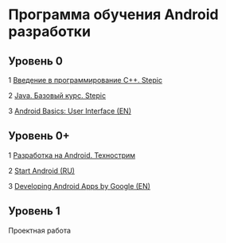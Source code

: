 # Программа обучения Android разработки

## Уровень 0
  1 [Введение в программирование С++. Stepic](https://stepik.org/course/363)
  
  2 [Java. Базовый курc. Stepic](https://stepik.org/course/187)

  3 [Android Basics: User Interface (EN)](https://www.udacity.com/course/android-basics-user-interface--ud834)
	
## Уровень 0+

   1 [Разработка на Android. Технострим](https://www.youtube.com/watch?v=pIj-Gp6COEc&list=PLrCZzMib1e9ptI7bPXFG8X5xEiCBt5qYE)
   
   2 [Start Android (RU)](https://www.youtube.com/watch?v=ac8y518CIng&list=PLyfVjOYzujugap6Rf3ETNKkx4v9ePllNK&index=1) 
   
   3 [Developing Android Apps by Google (EN)](https://www.udacity.com/course/new-android-fundamentals--ud851)
   
## Уровень 1

  Проектная работа

